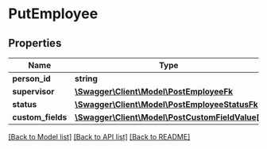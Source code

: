 # PutEmployee

## Properties
Name | Type | Description | Notes
------------ | ------------- | ------------- | -------------
**person_id** | **string** |  | [optional] 
**supervisor** | [**\Swagger\Client\Model\PostEmployeeFk**](PostEmployeeFk.md) |  | [optional] 
**status** | [**\Swagger\Client\Model\PostEmployeeStatusFk**](PostEmployeeStatusFk.md) |  | [optional] 
**custom_fields** | [**\Swagger\Client\Model\PostCustomFieldValue[]**](PostCustomFieldValue.md) |  | [optional] 

[[Back to Model list]](../README.md#documentation-for-models) [[Back to API list]](../README.md#documentation-for-api-endpoints) [[Back to README]](../README.md)


